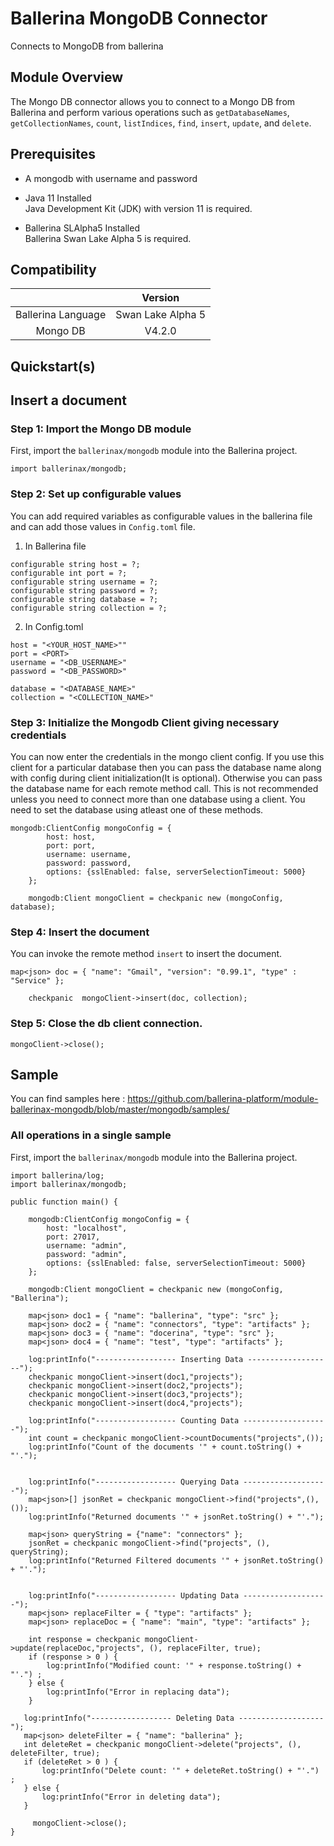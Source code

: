 # Ballerina MongoDB Connector

Connects to MongoDB from ballerina 

## Module Overview

The Mongo DB connector allows you to connect to a Mongo DB from Ballerina and perform various operations such as `getDatabaseNames`, `getCollectionNames`, `count`, `listIndices`, `find`, `insert`, `update`, and `delete`.

## Prerequisites

* A mongodb with username and password

* Java 11 Installed <br/> Java Development Kit (JDK) with version 11 is required.

* Ballerina SLAlpha5 Installed <br/> Ballerina Swan Lake Alpha 5 is required.

## Compatibility

|                             |       Version               |
|:---------------------------:|:---------------------------:|
| Ballerina Language          | Swan Lake Alpha 5           |
| Mongo DB                    | V4.2.0                      |


## Quickstart(s)

## Insert a document

### Step 1: Import the Mongo DB module
First, import the `ballerinax/mongodb` module into the Ballerina project.
```ballerina
import ballerinax/mongodb;
```
### Step 2: Set up configurable values
You can add required variables as configurable values in the ballerina file and can add those values in `Config.toml` file. 
1. In Ballerina file 
```ballerina
configurable string host = ?;
configurable int port = ?;
configurable string username = ?;
configurable string password = ?;
configurable string database = ?;
configurable string collection = ?;
```
2. In Config.toml

```
host = "<YOUR_HOST_NAME>""
port = <PORT>
username = "<DB_USERNAME>"
password = "<DB_PASSWORD>"

database = "<DATABASE_NAME>"
collection = "<COLLECTION_NAME>"
```

### Step 3: Initialize the Mongodb Client giving necessary credentials

You can now enter the credentials in the mongo client config. If you use this client for a particular database then you can pass the database name along with config during client initialization(It is optional). Otherwise you can pass the database name for each remote method call. This is not recommended unless you need to connect more than one database using a client. You need to set the database using atleast one of these methods.
```ballerina
mongodb:ClientConfig mongoConfig = {
        host: host,
        port: port,
        username: username,
        password: password,
        options: {sslEnabled: false, serverSelectionTimeout: 5000}
    };

    mongodb:Client mongoClient = checkpanic new (mongoConfig, database);
```
### Step 4: Insert the document
You can invoke the remote method `insert` to insert the document.
```ballerina
map<json> doc = { "name": "Gmail", "version": "0.99.1", "type" : "Service" };

    checkpanic  mongoClient->insert(doc, collection);
```
### Step 5: Close the db client connection. 

```ballerina
mongoClient->close();
```

## Sample

You can find samples here : https://github.com/ballerina-platform/module-ballerinax-mongodb/blob/master/mongodb/samples/

### All operations in a single sample

First, import the `ballerinax/mongodb` module into the Ballerina project.

```ballerina
import ballerina/log;
import ballerinax/mongodb;

public function main() {

    mongodb:ClientConfig mongoConfig = {
        host: "localhost",
        port: 27017,
        username: "admin",
        password: "admin",
        options: {sslEnabled: false, serverSelectionTimeout: 5000}
    };

    mongodb:Client mongoClient = checkpanic new (mongoConfig, "Ballerina");

    map<json> doc1 = { "name": "ballerina", "type": "src" };
    map<json> doc2 = { "name": "connectors", "type": "artifacts" };
    map<json> doc3 = { "name": "docerina", "type": "src" };
    map<json> doc4 = { "name": "test", "type": "artifacts" };

    log:printInfo("------------------ Inserting Data -------------------");
    checkpanic mongoClient->insert(doc1,"projects");
    checkpanic mongoClient->insert(doc2,"projects");
    checkpanic mongoClient->insert(doc3,"projects");
    checkpanic mongoClient->insert(doc4,"projects");
  
    log:printInfo("------------------ Counting Data -------------------");
    int count = checkpanic mongoClient->countDocuments("projects",());
    log:printInfo("Count of the documents '" + count.toString() + "'.");


    log:printInfo("------------------ Querying Data -------------------");
    map<json>[] jsonRet = checkpanic mongoClient->find("projects",(),());
    log:printInfo("Returned documents '" + jsonRet.toString() + "'.");

    map<json> queryString = {"name": "connectors" };
    jsonRet = checkpanic mongoClient->find("projects", (), queryString);
    log:printInfo("Returned Filtered documents '" + jsonRet.toString() + "'.");


    log:printInfo("------------------ Updating Data -------------------");
    map<json> replaceFilter = { "type": "artifacts" };
    map<json> replaceDoc = { "name": "main", "type": "artifacts" };

    int response = checkpanic mongoClient->update(replaceDoc,"projects", (), replaceFilter, true);
    if (response > 0 ) {
        log:printInfo("Modified count: '" + response.toString() + "'.") ;
    } else {
        log:printInfo("Error in replacing data");
    }

   log:printInfo("------------------ Deleting Data -------------------");
   map<json> deleteFilter = { "name": "ballerina" };
   int deleteRet = checkpanic mongoClient->delete("projects", (), deleteFilter, true);
   if (deleteRet > 0 ) {
       log:printInfo("Delete count: '" + deleteRet.toString() + "'.") ;
   } else {
       log:printInfo("Error in deleting data");
   }

     mongoClient->close();
}
```